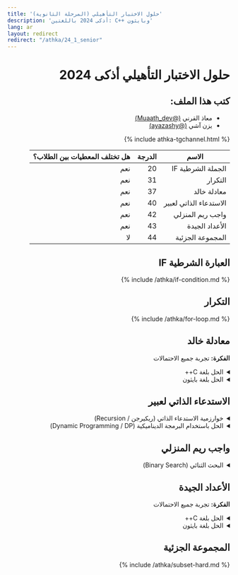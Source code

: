 ```yaml
---
title: 'حلول الاختبار التأهيلي (المرحلة الثانوية)'
description: 'أذكى 2024 باللغتين: C++ وبايثون'
lang: ar
layout: redirect
redirect: "/athka/24_1_senior"
---
```

<div dir="auto">
  
# حلول الاختبار التأهيلي أذكى 2024


<h2>كتب هذا الملف:</h2>
<ul>
    <li>معاذ القرني <a href="https://twitter.com/Muaath_dev">(@Muaath_dev)</a></li>
    <li>يزن آشي <a href="https://twitter.com/ayazashy">(@ayazashy)</a></li>
</ul>

{% include athka-tgchannel.html %}

<table class="table table-bordered table-striped">
    <thead>
        <tr>
            <th>الاسم</th>
            <th>الدرجة</th>
            <th>هل تختلف المعطيات بين الطلاب؟</th>
        </tr>
    </thead>
    <tbody>
        <tr>
            <td>الجملة الشرطية  IF</td>
            <td>20</td>
            <td>نعم</td>
        </tr>
        <tr>
            <td>التكرار</td>
            <td>31</td>
            <td>نعم</td>
        </tr>
        <tr>
            <td>معادلة خالد</td>
            <td>37</td>
            <td>نعم</td>
        </tr>
        <tr>
            <td>الاستدعاء الذاتي لعبير</td>
            <td>40</td>
            <td>نعم</td>
        </tr>
        <tr>
            <td>واجب ريم المنزلي</td>
            <td>42</td>
            <td>نعم</td>
        </tr>
        <tr>
            <td>الأعداد الجيدة</td>
            <td>43</td>
            <td>نعم</td>
        </tr>
        <tr>
            <td>المجموعة الجزئية</td>
            <td>44</td>
            <td>لا</td>
        </tr>
    </tbody>
</table>

## العبارة الشرطية IF

{% include /athka/if-condition.md %}

## التكرار

{% include /athka/for-loop.md %}

##  معادلة خالد 
**الفكرة:** تجربة جميع الاحتمالات


<details>
  <summary>الحل بلغة C++</summary>

```c++
#include <iostream>
using namespace std;

const int P = 35171; // معطيات المسألة
const int A = 24636; // معطيات المسألة

int main()
{
    for (long long x = 1; x <= 1000000; x++)
    {
        if (x * A % P == 1)
        {
            cout << x;
            break;
        }
    }
}
```
  
</details>

<details>
  <summary>الحل بلغة بايثون</summary>

```py
P = 35171
A = 24636

for x in range(1, 1000000):
    if (x * A % P == 1):
        print(x)
        exit()
```
  
</details>

##  الاستدعاء الذاتي لعبير 

<details>
 <summary>خوارزمية الاستدعاء الذاتي (ريكيرجن / Recursion)</summary>
 <b>الفكرة:</b> تطبيق العطيات بتحويل المسألة إلى دالة ثم استدعائها كل مرة، وتذكر النتائج السابقة (memoization)

  
 <details>
   <summary>الحل بلغة C++</summary>

```c++
#include <iostream>
using namespace std;

const int N = 257; // اكتب الرقم المطلوب
const int MOD = 193; // اكتب الرقم بعد باقي القسمة

int memo[N+1];
int rec(int i)
{
    if (memo[i] != -1)
        return memo[i];
    return memo[i] = (rec(i-3) + rec(i-2) * rec(i-1)) % MOD;
}

int main()
{
    memset(memo, -1, sizeof memo);
    memo[1] = 1;
    memo[2] = 2;
    memo[3] = 3;
    cout << rec(N);
}
```
  
 </details>

 <details>
  <summary>الحل بلغة بايثون</summary>

```py
N = 257 # اكتب الرقم المطلوب
MOD = 193 # اكتب الرقم بعد باقي القسمة

memo = [-1] * N+1;
def rec(i: int) -> int:
    if (memo[i] != -1):
        return memo[i]
    return memo[i] = (rec(i-3) + rec(i-2) * rec(i-1)) % MOD;

memo[1] = 1
memo[2] = 2
memo[3] = 3
print(rec(N))
```

 </details>

</details>


<details>
  <summary>الحل باستخدام البرمجة الديناميكية (Dynamic Programming / DP)</summary>
  <b>الفكرة: تطبيق المعادلة كما هي</b>

 <details>
  <summary>الحل بلغة C++</summary>

```c++
#include <iostream>
using namespace std;

const int N = 257; // اكتب الرقم المطلوب
const int MOD = 193; // اكتب الرقم بعد باقي القسمة

int dp[N+1];

int main()
{
    dp[1] = 1;
    dp[2] = 2;
    dp[3] = 3;
    for (int i = 4; i <= N; i++)
        dp[i] = (dp[i-3] + dp[i-2] * dp[i-1]) % MOD;
    cout << dp[N];
}
```

 </details>

<details>
  <summary>الحل بلغة بايثون</summary>

```py
N = 257 # اكتب الرقم المطلوب
MOD = 193 # اكتب الرقم بعد باقي القسمة

dp = [0] * N+1
dp[1] = 1
dp[2] = 2
dp[3] = 3
for i in range(4, N+1):
    dp[i] = (dp[i-3] + dp[i-2] * dp[i-1]) % MOD;
print(dp[N])
```

</details>

</details>

##  واجب ريم المنزلي


<details>
  <summary>البحث الثنائي (Binary Search)</summary>

**الفكرة:** وجود حد أعلى للإجابة (نسميه $أ$) وحد أعلى للإجابة (نسميه $ب$)، ثم نختار عدد في المنتصف $\frac{ب + أ}{2}$، ونغير الحد الأدنى والأعلى بناءً على نتيجة الدالة لهذا الرقم.

**ملاحظة:** يمكن تطبيق هذه الفكرة يدويًا باستعمال الحاسبة أو برامج الرسم البياني دون الحاجة لكتابة برنامج

<details>
  <summary>الحل بلغة C++</summary>

```c++
#include <bits/stdc++.h>
using namespace std;

const long double Y = 482.15385787945286;
const long double PREC = 1e-4;

#define f(x) (x+exp(x/100))

int main()
{
    long double l = 1, r = 10000;
    while (abs(l - r) > PREC)
    {
        long double mid = (l + r) / 2;
        if (f(mid) <= Y)
            l = mid;
        else
            r = mid - PREC;
    }
    cout << fixed << setprecision(4) << l;
}
```

  </details>

  <details>
   <summary>الحل بلغة بايثون</summary>

```py
from math import *

Y = 482.15385787945286;
PREC = 1e-4;

def f(x):
    return (x+exp(x/100))

l = 1, r = 10000
while (abs(l - r) > PREC):
    mid = (l + r) / 2;
    if (f(mid) <= Y):
        l = mid;
    else:
        r = mid - PREC;
    
print(l)
```

  </details>
</details>

##  الأعداد الجيدة 

**الفكرة:** تجربة جميع الاحتمالات

<details>
  <summary>الحل بلغة C++</summary>

```c++
#include <bits/stdc++.h>
using namespace std;

const int L = 207418; // نضع هنا قيم المعطيات 
const int R = 691140; // نضع هنا قيم المعطيات 

bool isgood(int xx)
{
    string x = to_string(xx);
    int a=x[0]-'0';
    int b=x[1]-'0';
    int c=x[2]-'0';
    int d=x[3]-'0';
    int e=x[4]-'0';
    int f=x[5]-'0';
    return (a*c+d*f) == (a+b)*e-f;
}

int main()
{
    int sol = 0;
    for (int i = L; i <= R; i++)
        sol += isgood(i);
    cout << sol;
}
```
  
</details>

<details>
  <summary>الحل بلغة بايثون</summary>

```py
L = 207418 # نضع هنا قيم المعطيات 
R = 691140 # نضع هنا قيم المعطيات 

def isgood(xx: int) -> int
    x = str(xx);
    a=int(x[0])
    b=int(x[1])
    c=int(x[2])
    d=int(x[3])
    e=int(x[4])
    f=int(x[5])
    return ((a*c+d*f) == (a+b)*e-f ? 1 : 0)

sol = 0;
for i in range(L, R+1):
    sol += isgood(i)
print(sol)
```

</details>

##  المجموعة الجزئية 

{% include /athka/subset-hard.md %}
